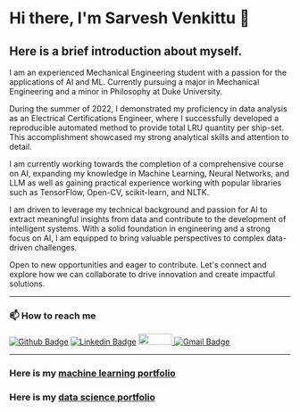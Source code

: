 # Hi there, I'm Sarvesh Venkittu 👋

## Here is a brief introduction about myself.

I am an experienced Mechanical Engineering student with a passion for the applications of AI and ML. Currently pursuing a major in Mechanical Engineering and a minor in Philosophy at Duke University.

During the summer of 2022, I demonstrated my proficiency in data analysis as an Electrical Certifications Engineer, where I successfully developed a reproducible automated method to provide total LRU quantity per ship-set. This accomplishment showcased my strong analytical skills and attention to detail.

I am currently working towards the completion of a comprehensive course on AI, expanding my knowledge in Machine Learning, Neural Networks, and LLM as well as gaining practical experience working with popular libraries such as TensorFlow, Open-CV, scikit-learn, and NLTK.

I am driven to leverage my technical background and passion for AI to extract meaningful insights from data and contribute to the development of intelligent systems. With a solid foundation in engineering and a strong focus on AI, I am equipped to bring valuable perspectives to complex data-driven challenges.

Open to new opportunities and eager to contribute. Let's connect and explore how we can collaborate to drive innovation and create impactful solutions.

---

### 📫 How to reach me 
[![Github Badge](https://img.shields.io/badge/-Github-000?style=flat-square&logo=Github&logoColor=white)](https://github.com/sarvesh-venkittu)
[![Linkedin Badge](https://img.shields.io/badge/-LinkedIn-blue?style=flat-square&logo=Linkedin&logoColor=white)](https://www.linkedin.com/in/sarvesh-venkittu-257573225/)
<a href="https://www.kaggle.com/sarveshvenkittu">
  <img src="https://www.dataapplab.com/wp-content/uploads/2017/06/kaggle-logo-gray-300.png" width="60px" height="20px">
</a>
[![Gmail Badge](https://img.shields.io/badge/-Gmail-c14438?style=flat-square&logo=Gmail&logoColor=white)](mailto:sarveshvenkittu127@gmail.com)

---

### Here is my [machine learning portfolio](https://github.com/sarvesh-venkittu/MachineLearning)
### Here is my [data science portfolio](https://github.com/sarvesh-venkittu/DataScience)
